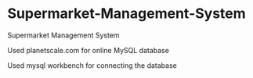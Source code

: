 # Supermarket-Management-System
Supermarket Management System

Used planetscale.com for online MySQL database

Used mysql workbench for connecting the database


